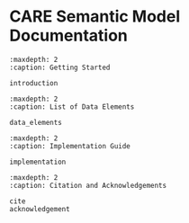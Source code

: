 # CARE Semantic Model Documentation

```{toctree}
:maxdepth: 2
:caption: Getting Started

introduction
```

```{toctree}
:maxdepth: 2
:caption: List of Data Elements

data_elements
```

```{toctree}
:maxdepth: 2
:caption: Implementation Guide

implementation
```

```{toctree}
:maxdepth: 2
:caption: Citation and Acknowledgements

cite
acknowledgement
```
